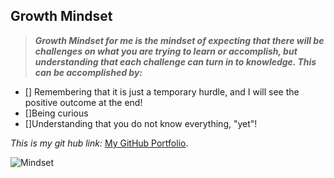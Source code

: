 ## Growth Mindset

> ***Growth Mindset for me is the mindset of expecting that there will be challenges on what you are trying to learn or accomplish, but understanding that each challenge can turn in to knowledge. This can be accomplished by:*** 

- [] Remembering that it is just a temporary hurdle, and I will see the positive outcome at the end!
- []Being curious 
- []Understanding that you do not know everything, "yet"!

*This is my git hub link:* [My GitHub Portfolio](https://github.com/MaximoVincente/).

![Mindset](https://user-images.githubusercontent.com/103771906/182227987-20cfba6c-b11a-467b-82b5-7864a624e54c.jpeg)

